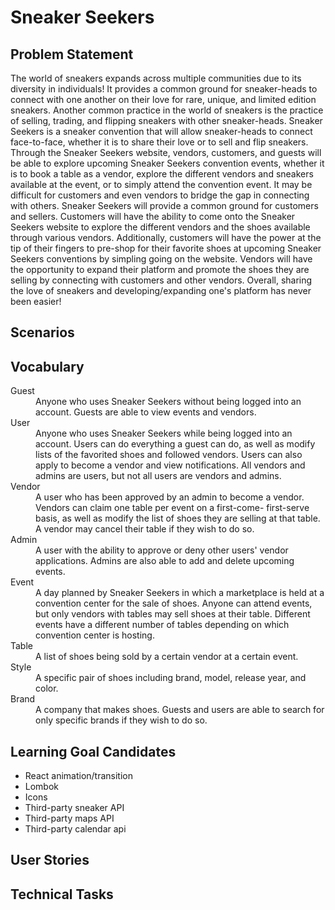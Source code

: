 # Sneaker Seekers
## Problem Statement
The world of sneakers expands across multiple communities due to its diversity in individuals! It provides a common ground for sneaker-heads to connect with one another on their love for rare, unique, and limited edition sneakers. Another common practice in the world of sneakers is the practice of selling, trading, and flipping sneakers with other sneaker-heads. Sneaker Seekers is a sneaker convention that will allow sneaker-heads to connect face-to-face, whether it is to share their love or to sell and flip sneakers. Through the Sneaker Seekers website, vendors, customers, and guests will be able to explore upcoming Sneaker Seekers convention events, whether it is to book a table as a vendor, explore the different vendors and sneakers available at the event, or to simply attend the convention event. 
It may be difficult for customers and even vendors to bridge the gap in connecting with others. Sneaker Seekers will provide a common ground for customers and sellers. Customers will have the ability to come onto the Sneaker Seekers website to explore the different vendors and the shoes available through various vendors. Additionally, customers will have the power at the tip of their fingers to pre-shop for their favorite shoes at upcoming Sneaker Seekers conventions by simpling going on the website. Vendors will have the opportunity to expand their platform and promote the shoes they are selling by connecting with customers and other vendors. Overall, sharing the love of sneakers and developing/expanding one's platform has never been easier!
## Scenarios
## Vocabulary
<dl>
    <dt>Guest</dt>
    <dd>Anyone who uses Sneaker Seekers without being logged into an account. Guests are able to view events and vendors.</dd>
    <dt>User</dt>
    <dd>Anyone who uses Sneaker Seekers while being logged into an account. Users can do everything a guest can do, as well as 
    modify lists of the favorited shoes and followed vendors. Users can also apply to become a vendor and view notifications. 
    All vendors and admins are users, but not all users are vendors and admins.</dd>
    <dt>Vendor</dt>
    <dd>A user who has been approved by an admin to become a vendor. Vendors can claim one table per event on a first-come-
    first-serve basis, as well as modify the list of shoes they are selling at that table. A vendor may cancel their table
    if they wish to do so.</dd>
    <dt>Admin</dt>
    <dd>A user with the ability to approve or deny other users' vendor applications. Admins are also able to add and delete 
    upcoming events.</dd> 
    <dt>Event</dt>
    <dd>A day planned by Sneaker Seekers in which a marketplace is held at a convention center for the sale of shoes. Anyone can 
    attend events, but only vendors with tables may sell shoes at their table. Different events have a different number of 
    tables depending on which convention center is hosting.</dd> 
    <dt>Table</dt>
    <dd>A list of shoes being sold by a certain vendor at a certain event.</dd>
    <dt>Style</dt>
    <dd>A specific pair of shoes including brand, model, release year, and color.</dd>
    <dt>Brand</dt>
    <dd>A company that makes shoes. Guests and users are able to search for only specific brands if they wish to do so.</dd>
</dl>

## Learning Goal Candidates
- React animation/transition 
- Lombok 
- Icons 
- Third-party sneaker API
- Third-party maps API 
- Third-party calendar api 
## User Stories
## Technical Tasks